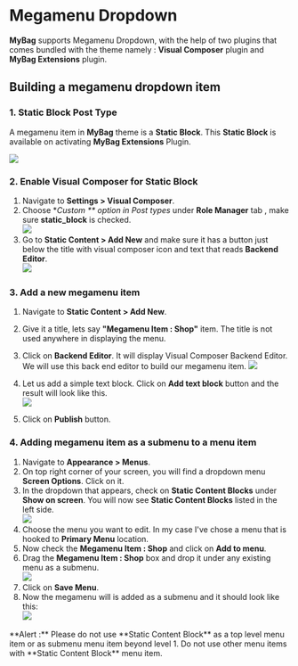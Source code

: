 # Megamenu Dropdown

**MyBag** supports Megamenu Dropdown, with the help of two plugins that comes bundled with the theme namely :  **Visual Composer** plugin and **MyBag Extensions** plugin.

## Building a megamenu dropdown item

### 1. Static Block Post Type

A megamenu item in **MyBag** theme is a **Static Block**. This **Static Block** is available on activating **MyBag Extensions** Plugin.

![](http://transvelo.github.io/docs/mybag/images/admin-static-content.png)

### 2. Enable Visual Composer for Static Block

1. Navigate to **Settings > Visual Composer**.
2. Choose **Custom ** option in *Post types** under **Role Manager** tab , make sure **static_block** is checked.<br/>![](http://transvelo.github.io/docs/mybag/images/vc-settings.png)
3. Go to **Static Content > Add New** and make sure it has a button just below the title with visual composer icon and text that reads **Backend Editor**.<br/>![](http://transvelo.github.io/docs/mybag/images/visual-composer-button.png)

### 3. Add a new megamenu item

1. Navigate to **Static Content > Add New**.
2. Give it a title, lets say **"Megamenu Item : Shop"** item. The title is not used anywhere in displaying the menu.
3. Click on **Backend Editor**. It will display Visual Composer Backend Editor. We will use this back end editor to build our megamenu item.
![](http://transvelo.github.io/docs/mybag/images/test-megamenu-item.png)

4. Let us add a simple text block. Click on **Add text block** button and the result will look like this.<br/>![](http://transvelo.github.io/docs/mybag/images/add-text-block.png)
5. Click on **Publish** button.

### 4. Adding megamenu item as a submenu to a menu item

1. Navigate to **Appearance > Menus**.
2. On top right corner of your screen, you will find a dropdown menu **Screen Options**. Click on it.
3. In the dropdown that appears, check on **Static Content Blocks** under **Show on screen**. You will now see **Static Content Blocks** listed in the left side. <br/>![](http://transvelo.github.io/docs/mybag/images/static-content-block-left-menu.png)
4. Choose the menu you want to edit. In my case I've chose a menu that is hooked to **Primary Menu** location.
5. Now check the **Megamenu Item : Shop** and click on **Add to menu**.
6. Drag the **Megamenu Item : Shop** box and drop it under any existing menu as a submenu.<br/>
![](http://transvelo.github.io/docs/mybag/images/static-block-submenu.png)
7. Click on **Save Menu**.
8. Now the megamenu will is added as a submenu and it should look like this: <br/> ![](http://transvelo.github.io/docs/mybag/images/megamenu-as-submenu.png)

<div class="alert alert-danger">**Alert :** Please do not use **Static Content Block** as a top level menu item or as submenu menu item beyond level 1. Do not use other menu items with **Static Content Block** menu item.</div>


